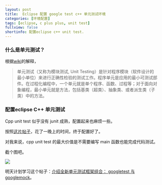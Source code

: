 ```yaml
---
layout: post
title:  Eclipse 配置 google test c++ 单元测试环境 
categories: [环境配置]
tags: [eclipse, c plus plus, unit test]
fullview: false
shortinfo: 配置eclipse c++ unit test. 
---
```


<script type="text/javascript" src="http://cdn.mathjax.org/mathjax/latest/MathJax.js?config=default"></script>


### 什么是单元测试？

根据[wiki](http://zh.wikipedia.org/wiki/单元测试)的解释，

>单元测试（又称为模块测试, Unit Testing）是针对程序模块（软件设计的最小单位）来进行正确性检验的测试工作。程序单元是应用的最小可测试部件。在过程化编程中，一个单元就是单个程序、函数、过程等；对于面向对象编程，最小单元就是方法，包括基类（超类）、抽象类、或者派生类（子类）中的方法。

### 配置eclipse C++ 单元测试

Cpp unit test 似乎没有 junit 成熟，配置起来也麻烦一些。 

按照[这片帖子](http://linmingren.me/blog/2013/07/eclipse中使用goolge-test来写c单元测试/)，花了一晚上的时间，终于配置好了。  


对我来说，cpp unit test 的最大价值是不需要编写 main 函数也能完成代码测试。  

截个图吧。 

![](http://i.imgur.com/E5zldVY.png)


明天计划学习这个帖子：[介绍全新单元测试框架组合： googletest 与 googlemock](http://www.ibm.com/developerworks/cn/linux/l-cn-cppunittest/index.html)。
